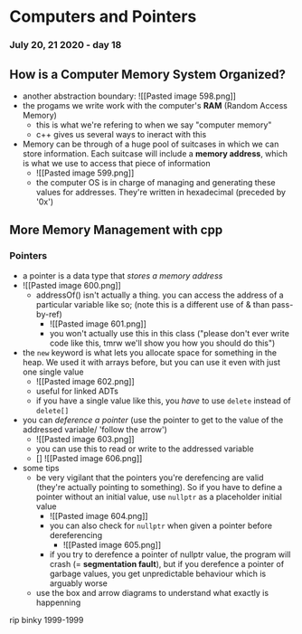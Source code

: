 # Computers and Pointers
### July 20, 21 2020 - day 18

## How is a Computer Memory System Organized?
- another abstraction boundary: ![[Pasted image 598.png]]
- the progams we write work with the computer's **RAM** (Random Access Memory) 
	- this is what we're refering to when we say "computer memory"
	- c++ gives us several ways to ineract with this
- Memory can be through of a huge pool of suitcases in which we can store information. Each suitcase will include a **memory address**, which is what we use to access that piece of information
	- ![[Pasted image 599.png]]
	- the computer OS is in charge of managing and generating these values for addresses. They're written in hexadecimal (preceded by '0x')


## More Memory Management with cpp

### Pointers
- a pointer is a data type that *stores a memory address*
- ![[Pasted image 600.png]]
	- addressOf() isn't actually a thing. you can access the address of a particular variable like so; (note this is a different use of & than pass-by-ref)
		- ![[Pasted image 601.png]]
		- you won't actually use this in this class ("please don't ever write code like this, tmrw we'll show you how you should do this")
- the `new` keyword is what lets you allocate space for something in the heap. We used it with arrays before, but you can use it even with just one single value
	- ![[Pasted image 602.png]]
	- useful for linked ADTs
	- if you have a single value like this, you *have* to use `delete` instead of `delete[]`
- you can *deference a pointer* (use the pointer to get to the value of the addressed variable/ 'follow the arrow')
	- ![[Pasted image 603.png]]
	- you can use this to read or write to the addressed variable
	- [] ![[Pasted image 606.png]]
- some tips
	- be very vigilant that the pointers you're derefencing are valid (they're actually pointing to something). So if you have to define a pointer without an initial value, use `nullptr` as a placeholder initial value
		- ![[Pasted image 604.png]]
		- you can also check for `nullptr` when given a pointer before dereferencing
			- ![[Pasted image 605.png]] 
		- if you try to derefence a pointer of nullptr value, the program will crash (= **segmentation fault**), but if you derefence a pointer of garbage values, you get unpredictable behaviour which is arguably worse	
	- use the box and arrow diagrams to understand what exactly is happenning


rip binky 1999-1999

















